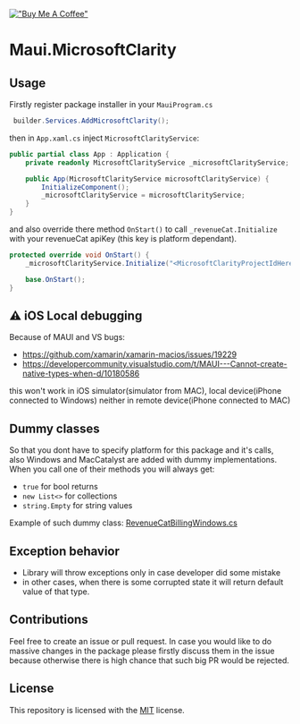 ﻿[!["Buy Me A Coffee"](https://www.buymeacoffee.com/assets/img/custom_images/orange_img.png)](https://www.buymeacoffee.com/kebechet)

# Maui.MicrosoftClarity

## Usage
Firstly register package installer in your `MauiProgram.cs`
```csharp
 builder.Services.AddMicrosoftClarity();
```

then in `App.xaml.cs` inject `MicrosoftClarityService`:
```csharp
public partial class App : Application {
    private readonly MicrosoftClarityService _microsoftClarityService;

    public App(MicrosoftClarityService microsoftClarityService) {
        InitializeComponent();
        _microsoftClarityService = microsoftClarityService;
    }
}
```
and also override there method `OnStart()` to call `_revenueCat.Initialize` with your revenueCat apiKey (this key is platform dependant).

```csharp
protected override void OnStart() {
    _microsoftClarityService.Initialize("<MicrosoftClarityProjectIdHere>");

    base.OnStart();
}
```

## ⚠️ iOS Local debugging
Because of MAUI and VS bugs:
- https://github.com/xamarin/xamarin-macios/issues/19229
- https://developercommunity.visualstudio.com/t/MAUI---Cannot-create-native-types-when-d/10180586

this won't work in iOS simulator(simulator from MAC), local device(iPhone connected to Windows) neither in remote device(iPhone connected to MAC)


## Dummy classes

So that you dont have to specify platform for this package and it's calls, also Windows and MacCatalyst are added with dummy implementations. When you call one of their methods you will always get:
- `true` for bool returns
- `new List<>` for collections
- `string.Empty` for string values

Example of such dummy class: [RevenueCatBillingWindows.cs](Maui.RevenueCat.InAppBilling/Platforms/Windows/RevenueCatBillingWindows.cs)

## Exception behavior
- Library will throw exceptions only in case developer did some mistake
- in other cases, when there is some corrupted state it will return default value of that type.

## Contributions
Feel free to create an issue or pull request. In case you would like to do massive changes in the package please firstly discuss them in the issue because otherwise there is high chance that such big PR would be rejected.

## License
This repository is licensed with the [MIT](LICENSE.txt) license.
